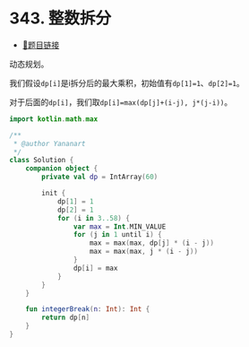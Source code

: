 # 343. 整数拆分

- [🔗题目链接](https://leetcode-cn.com/problems/integer-break/)

动态规划。

我们假设`dp[i]`是i拆分后的最大乘积，初始值有`dp[1]=1`、`dp[2]=1`。

对于后面的`dp[i]`，我们取`dp[i]=max(dp[j]+(i-j), j*(j-i))`。

```kotlin
import kotlin.math.max

/**
 * @author Yananart
 */
class Solution {
    companion object {
        private val dp = IntArray(60)

        init {
            dp[1] = 1
            dp[2] = 1
            for (i in 3..58) {
                var max = Int.MIN_VALUE
                for (j in 1 until i) {
                    max = max(max, dp[j] * (i - j))
                    max = max(max, j * (i - j))
                }
                dp[i] = max
            }
        }
    }

    fun integerBreak(n: Int): Int {
        return dp[n]
    }
}
```
